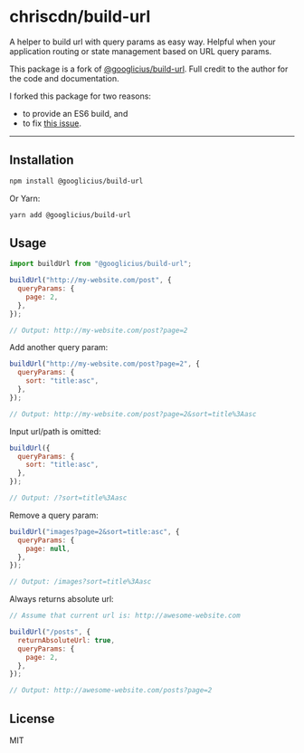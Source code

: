 # chriscdn/build-url

A helper to build url with query params as easy way. Helpful when your application routing or state management based on URL query params.

This package is a fork of [@googlicius/build-url](https://github.com/googlicius/build-url). Full credit to the author for the code and documentation.

I forked this package for two reasons:

- to provide an ES6 build, and
- to fix [this issue](https://github.com/googlicius/build-url/issues/3).

---

## Installation

```sh
npm install @googlicius/build-url
```

Or Yarn:

```sh
yarn add @googlicius/build-url
```

## Usage

```js
import buildUrl from "@googlicius/build-url";

buildUrl("http://my-website.com/post", {
  queryParams: {
    page: 2,
  },
});

// Output: http://my-website.com/post?page=2
```

Add another query param:

```js
buildUrl("http://my-website.com/post?page=2", {
  queryParams: {
    sort: "title:asc",
  },
});

// Output: http://my-website.com/post?page=2&sort=title%3Aasc
```

Input url/path is omitted:

```js
buildUrl({
  queryParams: {
    sort: "title:asc",
  },
});

// Output: /?sort=title%3Aasc
```

Remove a query param:

```js
buildUrl("images?page=2&sort=title:asc", {
  queryParams: {
    page: null,
  },
});

// Output: /images?sort=title%3Aasc
```

Always returns absolute url:

```js
// Assume that current url is: http://awesome-website.com

buildUrl("/posts", {
  returnAbsoluteUrl: true,
  queryParams: {
    page: 2,
  },
});

// Output: http://awesome-website.com/posts?page=2
```

## License

MIT
